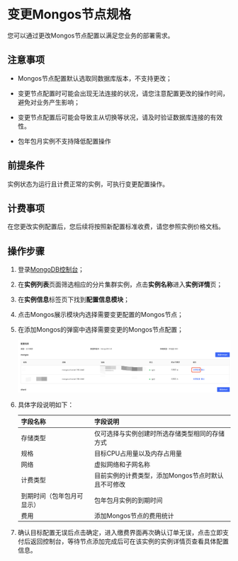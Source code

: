 # 变更Mongos节点规格

您可以通过更改Mongos节点配置以满足您业务的部署需求。



## 注意事项

- Mongos节点配置默认选取同数据库版本，不支持更改；

- 变更节点配置时可能会出现无法连接的状况，请您注意配置更改的操作时间，避免对业务产生影响；

- 变更节点配置后可能会导致主从切换等状况，请及时验证数据库连接的有效性。

- 包年包月实例不支持降低配置操作

  

## 前提条件

实例状态为运行且计费正常的实例，可执行变更配置操作。



## 计费事项

在您更改实例配置后，您后续将按照新配置标准收费，请您参照实例价格文档。



## 操作步骤

1. 登录[MongoDB控制台](https://mongodb-console.jdcloud.com/mongodb)；

2. 在**实例列表**页面筛选相应的分片集群实例，点击**实例名称**进入**实例详情**页；

3. 在**实例信息**标签页下找到**配置信息模块**；

4. 点击Mongos展示模块内选择需要变更配置的Mongos节点；

5. 在添加Mongos的弹窗中选择需要变更的Mongos节点配置；

   ![img](../../../../../../image/mongodb/changeMongosSpec.png)

6. 具体字段说明如下：

   | 字段名称                   | 字段说明                                           |
   | -------------------------- | -------------------------------------------------- |
   | 存储类型                   | 仅可选择与实例创建时所选存储类型相同的存储方式     |
   | 规格                       | 目标CPU占用量以及内存占用量                        |
   | 网络                       | 虚拟网络和子网名称                                 |
   | 计费类型                   | 目前实例的计费类型，添加Mongos节点时默认且不可修改 |
   | 到期时间（包年包月可显示） | 包年包月实例的到期时间                             |
   | 费用                       | 添加Mongos节点的费用统计                           |

7. 确认目标配置无误后点击确定，进入缴费界面再次确认订单无误，点击立即支付后返回控制台，等待节点添加完成后可在该实例的实例详情页查看具体配置信息。